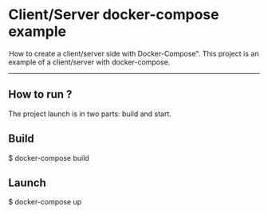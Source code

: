 # **Client/Server docker-compose example**
 How to create a client/server side with Docker-Compose". This project is an example of a client/server with docker-compose.

 _____________________________________________________________________________________________________________________________________________________________________________

## **How to run ?**
The project launch is in two parts: build and start.

## Build
$ docker-compose build
## Launch
$ docker-compose up
